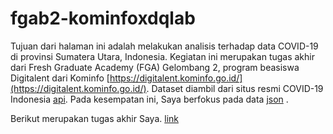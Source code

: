 # fgab2-kominfoxdqlab
Tujuan dari halaman ini adalah melakukan analisis terhadap data COVID-19 di provinsi Sumatera Utara, Indonesia. Kegiatan ini merupakan tugas akhir dari Fresh Graduate Academy (FGA) Gelombang 2, program beasiswa Digitalent dari Kominfo [https://digitalent.kominfo.go.id/](https://digitalent.kominfo.go.id/). Dataset diambil dari situs resmi COVID-19 Indonesia [api](https://covid19.go.id/id/dokumentasi-api). Pada kesempatan ini, Saya berfokus pada data [json](https://data.covid19.go.id/public/api/prov_detail_SUMATERA_UTARA.json) .

Berikut merupakan tugas akhir Saya.
[link](final_project.md)
